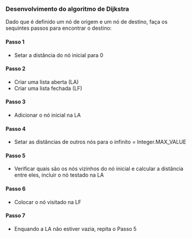 ### Desenvolvimento do algoritmo de Dijkstra

Dado que é definido um nó de origem e um nó de destino, faça os sequintes passos para encontrar o destino:

#### Passo 1
- Setar a distância do nó inicial para 0

#### Passo 2
- Criar uma lista aberta (LA)
- Criar uma lista fechada (LF)

#### Passo 3
- Adicionar o nó inicial na LA

#### Passo 4
- Setar as distâncias de outros nós para o infinito = Integer.MAX_VALUE

#### Passo 5
- Verificar quais são os nós vizinhos do nó inicial e calcular a distância entre eles, incluir o nó testado na LA

#### Passo 6
- Colocar o nó visitado na LF

#### Passo 7 
- Enquando a LA não estiver vazia, repita o Passo 5
